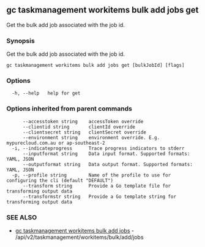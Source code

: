 ## gc taskmanagement workitems bulk add jobs get

Get the bulk add job associated with the job id.

### Synopsis

Get the bulk add job associated with the job id.

```
gc taskmanagement workitems bulk add jobs get [bulkJobId] [flags]
```

### Options

```
  -h, --help   help for get
```

### Options inherited from parent commands

```
      --accesstoken string    accessToken override
      --clientid string       clientId override
      --clientsecret string   clientSecret override
      --environment string    environment override. E.g. mypurecloud.com.au or ap-southeast-2
  -i, --indicateprogress      Trace progress indicators to stderr
      --inputformat string    Data input format. Supported formats: YAML, JSON
      --outputformat string   Data output format. Supported formats: YAML, JSON
  -p, --profile string        Name of the profile to use for configuring the cli (default "DEFAULT")
      --transform string      Provide a Go template file for transforming output data
      --transformstr string   Provide a Go template string for transforming output data
```

### SEE ALSO

* [gc taskmanagement workitems bulk add jobs](gc_taskmanagement_workitems_bulk_add_jobs.html)	 - /api/v2/taskmanagement/workitems/bulk/add/jobs


